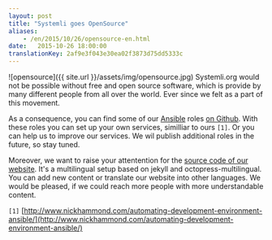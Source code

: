 ```yaml
---
layout: post 
title: "Systemli goes OpenSource"
aliases:
    - /en/2015/10/26/opensource-en.html
date:   2015-10-26 18:00:00
translationKey: 2af9e3f043e30ea02f3873d75dd5333c
---
```


![opensource]({{ site.url }}/assets/img/opensource.jpg)
Systemli.org would not be possible without free and open source software,
 which is provide by many different people from all over the world.
Ever since we felt as a part of this movement.

As a consequence, you can find some of our  [Ansible](http://www.ansible.com/) roles [on Github](https://github.com/systemli/).
With these roles you can set up your own services, similliar to ours `[1]`.
Or you can help us to improve our services.
We wil publish additional roles in the future, so stay tuned.

Moreover, we want to raise your attentention for the [source code of our website](https://github.com/systemli/systemli-website). It's a multilingual setup based on jekyll and octopress-multilingual.
You can add new content or translate our website into other languages.
We would be pleased, if we could reach more people with more understandable content.

`[1]` [http://www.nickhammond.com/automating-development-environment-ansible/](http://www.nickhammond.com/automating-development-environment-ansible/)
